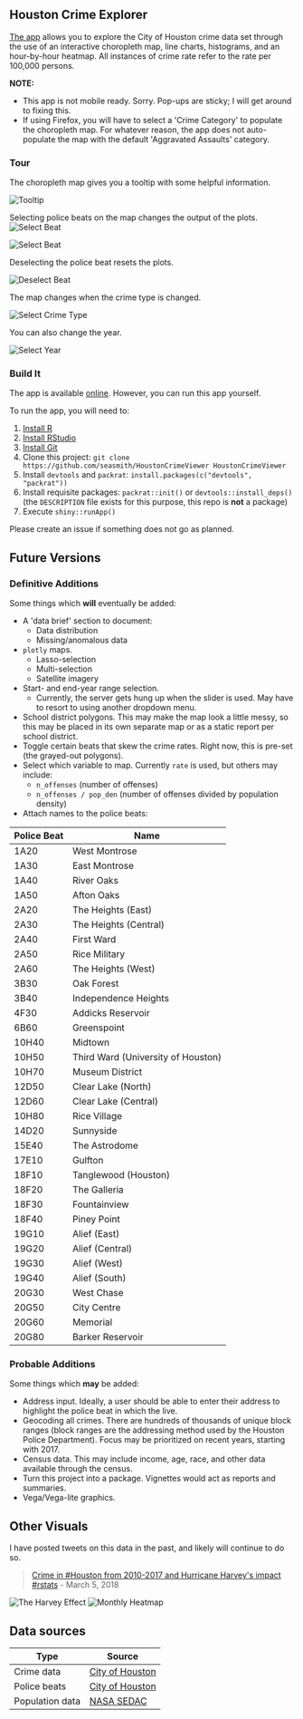 Houston Crime Explorer
----------------------

[The app](https://seasmith.shinyapp.io/HoustonCrimeViewer) allows you to explore the City of Houston crime data set through the use of an interactive choropleth map, line charts, histograms, and an hour-by-hour heatmap. All instances of crime rate refer to the rate per 100,000 persons.

**NOTE:**

-   This app is not mobile ready. Sorry. Pop-ups are sticky; I will get around to fixing this.
-   If using Firefox, you will have to select a 'Crime Category' to populate the choropleth map. For whatever reason, the app does not auto-populate the map with the default 'Aggravated Assaults' category.

### Tour

The choropleth map gives you a tooltip with some helpful information.

![Tooltip](imgs/tooltip.gif)

Selecting police beats on the map changes the output of the plots. ![Select Beat](imgs/beat_selection.gif)

![Select Beat](imgs/beat_selection_2.gif)

Deselecting the police beat resets the plots.

![Deselect Beat](imgs/beat_deselection.gif)

The map changes when the crime type is changed.

![Select Crime Type](imgs/type_selection.gif)

You can also change the year.

![Select Year](imgs/year_selection.gif)

### Build It

The app is available [online](https://seasmith.shinyapp.io/HoustonCrimeViewer). However, you can run this app yourself.

To run the app, you will need to:

1.  [Install R](https://cran.r-project.org/)
2.  [Install RStudio](https://www.rstudio.com/products/rstudio/download/#download)
3.  [Install Git](https://git-scm.com/downloads)
4.  Clone this project: `git clone https://github.com/seasmith/HoustonCrimeViewer HoustonCrimeViewer`
5.  Install `devtools` and `packrat`: `install.packages(c("devtools", "packrat"))`
6.  Install requisite packages: `packrat::init()` or `devtools::install_deps()` (the `DESCRIPTION` file exists for this purpose, this repo is **not** a package)
7.  Execute `shiny::runApp()`

Please create an issue if something does not go as planned.

Future Versions
---------------

### Definitive Additions

Some things which **will** eventually be added:

-   A 'data brief' section to document:
    -   Data distribution
    -   Missing/anomalous data
-   `plotly` maps.
    -   Lasso-selection
    -   Multi-selection
    -   Satellite imagery
-   Start- and end-year range selection.
    -   Currently, the server gets hung up when the slider is used. May have to resort to using another dropdown menu.
-   School district polygons. This may make the map look a little messy, so this may be placed in its own separate map or as a static report per school district.
-   Toggle certain beats that skew the crime rates. Right now, this is pre-set (the grayed-out polygons).
-   Select which variable to map. Currently `rate` is used, but others may include:
    -   `n_offenses` (number of offenses)
    -   `n_offenses / pop_den` (number of offenses divided by population density)
-   Attach names to the police beats:

| Police Beat | Name                               |
|-------------|------------------------------------|
| 1A20        | West Montrose                      |
| 1A30        | East Montrose                      |
| 1A40        | River Oaks                         |
| 1A50        | Afton Oaks                         |
| 2A20        | The Heights (East)                 |
| 2A30        | The Heights (Central)              |
| 2A40        | First Ward                         |
| 2A50        | Rice Military                      |
| 2A60        | The Heights (West)                 |
| 3B30        | Oak Forest                         |
| 3B40        | Independence Heights               |
| 4F30        | Addicks Reservoir                  |
| 6B60        | Greenspoint                        |
| 10H40       | Midtown                            |
| 10H50       | Third Ward (University of Houston) |
| 10H70       | Museum District                    |
| 12D50       | Clear Lake (North)                 |
| 12D60       | Clear Lake (Central)               |
| 10H80       | Rice Village                       |
| 14D20       | Sunnyside                          |
| 15E40       | The Astrodome                      |
| 17E10       | Gulfton                            |
| 18F10       | Tanglewood (Houston)               |
| 18F20       | The Galleria                       |
| 18F30       | Fountainview                       |
| 18F40       | Piney Point                        |
| 19G10       | Alief (East)                       |
| 19G20       | Alief (Central)                    |
| 19G30       | Alief (West)                       |
| 19G40       | Alief (South)                      |
| 20G30       | West Chase                         |
| 20G50       | City Centre                        |
| 20G60       | Memorial                           |
| 20G80       | Barker Reservoir                   |

### Probable Additions

Some things which **may** be added:

-   Address input. Ideally, a user should be able to enter their address to highlight the police beat in which the live.
-   Geocoding all crimes. There are hundreds of thousands of unique block ranges (block ranges are the addressing method used by the Houston Police Department). Focus may be prioritized on recent years, starting with 2017.
-   Census data. This may include income, age, race, and other data available through the census.
-   Turn this project into a package. Vignettes would act as reports and summaries.
-   Vega/Vega-lite graphics.

Other Visuals
-------------

I have posted tweets on this data in the past, and likely will continue to do so.

> [Crime in \#Houston from 2010-2017 and Hurricane Harvey's impact \#rstats](https://twitter.com/lksmth/status/970721936295845889) - March 5, 2018

![The Harvey Effect](imgs/the_harvey_effect_annotated.png) ![Monthly Heatmap](imgs/houston_crime_per_month.png)

Data sources
------------

| Type            | Source                                                                                     |
|-----------------|--------------------------------------------------------------------------------------------|
| Crime data      | [City of Houston](http://www.houstontx.gov/police/cs/crime-stats-archives.htm)             |
| Police beats    | [City of Houston](https://cohgis-mycity.opendata.arcgis.com/datasets/houston-police-beats) |
| Population data | [NASA SEDAC](http://sedac.ciesin.columbia.edu/data/collection/gpw-v4)                      |
